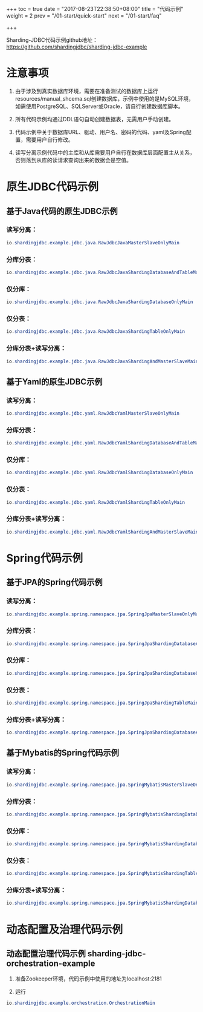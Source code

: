 +++
toc = true
date = "2017-08-23T22:38:50+08:00"
title = "代码示例"
weight = 2
prev = "/01-start/quick-start"
next = "/01-start/faq"

+++

Sharding-JDBC代码示例github地址：https://github.com/shardingjdbc/sharding-jdbc-example

# 注意事项

1. 由于涉及到真实数据库环境，需要在准备测试的数据库上运行resources/manual_shcema.sql创建数据库，示例中使用的是MySQL环境，如需使用PostgreSQL、SQLServer或Oracle，请自行创建数据库脚本。

1. 所有代码示例均通过DDL语句自动创建数据表，无需用户手动创建。

1. 代码示例中关于数据库URL、驱动、用户名、密码的代码、yaml及Spring配置，需要用户自行修改。

1. 读写分离示例代码中的主库和从库需要用户自行在数据库层面配置主从关系，否则落到从库的读请求查询出来的数据会是空值。

# 原生JDBC代码示例

## 基于Java代码的原生JDBC示例

### 读写分离：

```java
io.shardingjdbc.example.jdbc.java.RawJdbcJavaMasterSlaveOnlyMain 
```

### 分库分表：

```java
io.shardingjdbc.example.jdbc.java.RawJdbcJavaShardingDatabaseAndTableMain
```

### 仅分库：

```java
io.shardingjdbc.example.jdbc.java.RawJdbcJavaShardingDatabaseOnlyMain
```

### 仅分表：

```java
io.shardingjdbc.example.jdbc.java.RawJdbcJavaShardingTableOnlyMain
```

### 分库分表+读写分离：

```java
io.shardingjdbc.example.jdbc.java.RawJdbcJavaShardingAndMasterSlaveMain
```

## 基于Yaml的原生JDBC示例
 
### 读写分离：

```java
io.shardingjdbc.example.jdbc.yaml.RawJdbcYamlMasterSlaveOnlyMain 
```

### 分库分表：

```java
io.shardingjdbc.example.jdbc.yaml.RawJdbcYamlShardingDatabaseAndTableMain
```

### 仅分库：

```java
io.shardingjdbc.example.jdbc.yaml.RawJdbcYamlShardingDatabaseOnlyMain
```

### 仅分表：

```java
io.shardingjdbc.example.jdbc.yaml.RawJdbcYamlShardingTableOnlyMain
```

### 分库分表+读写分离：

```java
io.shardingjdbc.example.jdbc.yaml.RawJdbcYamlShardingAndMasterSlaveMain
```

# Spring代码示例

## 基于JPA的Spring代码示例

### 读写分离：

```java
io.shardingjdbc.example.spring.namespace.jpa.SpringJpaMasterSlaveOnlyMain 
```

### 分库分表：

```java
io.shardingjdbc.example.spring.namespace.jpa.SpringJpaShardingDatabaseAndTableMain
```

### 仅分库：

```java
io.shardingjdbc.example.spring.namespace.jpa.SpringJpaShardingDatabaseOnlyMain
```

### 仅分表：

```java
io.shardingjdbc.example.spring.namespace.jpa.SpringJpaShardingTableMain
```

### 分库分表+读写分离：

```java
io.shardingjdbc.example.spring.namespace.jpa.SpringJpaShardingDatabaseAndMasterSlaveMain
```

## 基于Mybatis的Spring代码示例

### 读写分离：

```java
io.shardingjdbc.example.spring.namespace.jpa.SpringMybatisMasterSlaveOnlyMain 
```

### 分库分表：

```java
io.shardingjdbc.example.spring.namespace.jpa.SpringMybatisShardingDatabaseAndTableMain
```

### 仅分库：

```java
io.shardingjdbc.example.spring.namespace.jpa.SpringMybatisShardingDatabaseOnlyMain
```

### 仅分表：

```java
io.shardingjdbc.example.spring.namespace.jpa.SpringMybatisShardingTableMain
```

### 分库分表+读写分离：

```java
io.shardingjdbc.example.spring.namespace.jpa.SpringMybatisShardingDatabaseAndMasterSlaveMain
```

# 动态配置及治理代码示例

## 动态配置治理代码示例 sharding-jdbc-orchestration-example 

1. 准备Zookeeper环境，代码示例中使用的地址为localhost:2181

1. 运行

```java
io.shardingjdbc.example.orchestration.OrchestrationMain
```